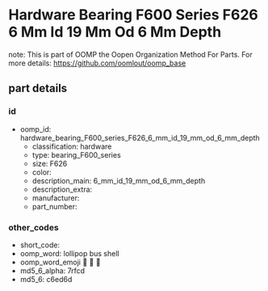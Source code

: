 # Hardware Bearing F600 Series F626 6 Mm Id 19 Mm Od 6 Mm Depth  

note: This is part of OOMP the Oopen Organization Method For Parts. For more details: https://github.com/oomlout/oomp_base

##  part details





### id
* oomp_id: hardware_bearing_F600_series_F626_6_mm_id_19_mm_od_6_mm_depth
  * classification: hardware
  * type: bearing_F600_series
  * size: F626
  * color: 
  * description_main: 6_mm_id_19_mm_od_6_mm_depth
  * description_extra: 
  * manufacturer: 
  * part_number: 

### other_codes
* short_code: 
* oomp_word: lollipop bus shell
* oomp_word_emoji :lollipop: :bus: :shell:
* md5_6_alpha: 7rfcd
* md5_6: c6ed6d